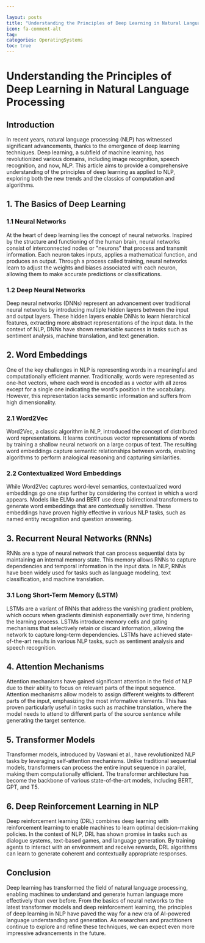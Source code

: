 ```yaml
---

layout: posts
title: "Understanding the Principles of Deep Learning in Natural Language Processing"
icon: fa-comment-alt
tag:      
categories: OperatingSystems
toc: true
---
```




# Understanding the Principles of Deep Learning in Natural Language Processing

## Introduction

In recent years, natural language processing (NLP) has witnessed significant advancements, thanks to the emergence of deep learning techniques. Deep learning, a subfield of machine learning, has revolutionized various domains, including image recognition, speech recognition, and now, NLP. This article aims to provide a comprehensive understanding of the principles of deep learning as applied to NLP, exploring both the new trends and the classics of computation and algorithms.

## 1. The Basics of Deep Learning

### 1.1 Neural Networks

At the heart of deep learning lies the concept of neural networks. Inspired by the structure and functioning of the human brain, neural networks consist of interconnected nodes or "neurons" that process and transmit information. Each neuron takes inputs, applies a mathematical function, and produces an output. Through a process called training, neural networks learn to adjust the weights and biases associated with each neuron, allowing them to make accurate predictions or classifications.

### 1.2 Deep Neural Networks

Deep neural networks (DNNs) represent an advancement over traditional neural networks by introducing multiple hidden layers between the input and output layers. These hidden layers enable DNNs to learn hierarchical features, extracting more abstract representations of the input data. In the context of NLP, DNNs have shown remarkable success in tasks such as sentiment analysis, machine translation, and text generation.

## 2. Word Embeddings

One of the key challenges in NLP is representing words in a meaningful and computationally efficient manner. Traditionally, words were represented as one-hot vectors, where each word is encoded as a vector with all zeros except for a single one indicating the word's position in the vocabulary. However, this representation lacks semantic information and suffers from high dimensionality.

### 2.1 Word2Vec

Word2Vec, a classic algorithm in NLP, introduced the concept of distributed word representations. It learns continuous vector representations of words by training a shallow neural network on a large corpus of text. The resulting word embeddings capture semantic relationships between words, enabling algorithms to perform analogical reasoning and capturing similarities.

### 2.2 Contextualized Word Embeddings

While Word2Vec captures word-level semantics, contextualized word embeddings go one step further by considering the context in which a word appears. Models like ELMo and BERT use deep bidirectional transformers to generate word embeddings that are contextually sensitive. These embeddings have proven highly effective in various NLP tasks, such as named entity recognition and question answering.

## 3. Recurrent Neural Networks (RNNs)

RNNs are a type of neural network that can process sequential data by maintaining an internal memory state. This memory allows RNNs to capture dependencies and temporal information in the input data. In NLP, RNNs have been widely used for tasks such as language modeling, text classification, and machine translation.

### 3.1 Long Short-Term Memory (LSTM)

LSTMs are a variant of RNNs that address the vanishing gradient problem, which occurs when gradients diminish exponentially over time, hindering the learning process. LSTMs introduce memory cells and gating mechanisms that selectively retain or discard information, allowing the network to capture long-term dependencies. LSTMs have achieved state-of-the-art results in various NLP tasks, such as sentiment analysis and speech recognition.

## 4. Attention Mechanisms

Attention mechanisms have gained significant attention in the field of NLP due to their ability to focus on relevant parts of the input sequence. Attention mechanisms allow models to assign different weights to different parts of the input, emphasizing the most informative elements. This has proven particularly useful in tasks such as machine translation, where the model needs to attend to different parts of the source sentence while generating the target sentence.

## 5. Transformer Models

Transformer models, introduced by Vaswani et al., have revolutionized NLP tasks by leveraging self-attention mechanisms. Unlike traditional sequential models, transformers can process the entire input sequence in parallel, making them computationally efficient. The transformer architecture has become the backbone of various state-of-the-art models, including BERT, GPT, and T5.

## 6. Deep Reinforcement Learning in NLP

Deep reinforcement learning (DRL) combines deep learning with reinforcement learning to enable machines to learn optimal decision-making policies. In the context of NLP, DRL has shown promise in tasks such as dialogue systems, text-based games, and language generation. By training agents to interact with an environment and receive rewards, DRL algorithms can learn to generate coherent and contextually appropriate responses.

## Conclusion

Deep learning has transformed the field of natural language processing, enabling machines to understand and generate human language more effectively than ever before. From the basics of neural networks to the latest transformer models and deep reinforcement learning, the principles of deep learning in NLP have paved the way for a new era of AI-powered language understanding and generation. As researchers and practitioners continue to explore and refine these techniques, we can expect even more impressive advancements in the future.